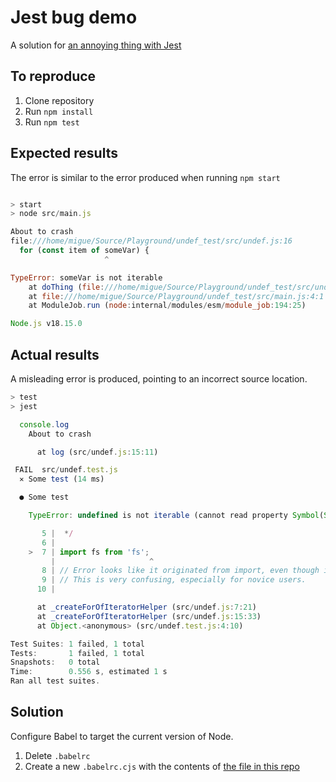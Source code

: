 # Jest bug demo

A solution for [an annoying thing with Jest](https://github.com/facebook/jest/issues/13993)

## To reproduce

1. Clone repository
2. Run `npm install`
3. Run `npm test`

## Expected results

The error is similar to the error produced when running `npm start`

```js

> start
> node src/main.js

About to crash
file:///home/migue/Source/Playground/undef_test/src/undef.js:16
  for (const item of someVar) {
                     ^

TypeError: someVar is not iterable
    at doThing (file:///home/migue/Source/Playground/undef_test/src/undef.js:16:22)
    at file:///home/migue/Source/Playground/undef_test/src/main.js:4:1
    at ModuleJob.run (node:internal/modules/esm/module_job:194:25)

Node.js v18.15.0
```

## Actual results

A misleading error is produced, pointing to an incorrect source location.

```js
> test
> jest

  console.log
    About to crash

      at log (src/undef.js:15:11)

 FAIL  src/undef.test.js
  ✕ Some test (14 ms)

  ● Some test

    TypeError: undefined is not iterable (cannot read property Symbol(Symbol.iterator))

       5 |  */
       6 |
    >  7 | import fs from 'fs';
         |                     ^
       8 | // Error looks like it originated from import, even though it clearly didn't
       9 | // This is very confusing, especially for novice users.
      10 |

      at _createForOfIteratorHelper (src/undef.js:7:21)
      at _createForOfIteratorHelper (src/undef.js:15:33)
      at Object.<anonymous> (src/undef.test.js:4:10)

Test Suites: 1 failed, 1 total
Tests:       1 failed, 1 total
Snapshots:   0 total
Time:        0.556 s, estimated 1 s
Ran all test suites.
```

## Solution

Configure Babel to target the current version of Node.

1. Delete `.babelrc`
2. Create a new `.babelrc.cjs` with the contents of [the file in this repo](./.babelrc.cjs)
